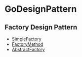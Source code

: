 # GoDesignPattern

## Factory Design Pattern
- [SimpleFactory](https://github.com/GeraldLee/GoDesignPattern/tree/master/simple_factory)
- [FactoryMethod](https://github.com/GeraldLee/GoDesignPattern/tree/master/factory_method)
- [AbstractFactory](https://github.com/GeraldLee/GoDesignPattern/tree/master/abstract_factory)